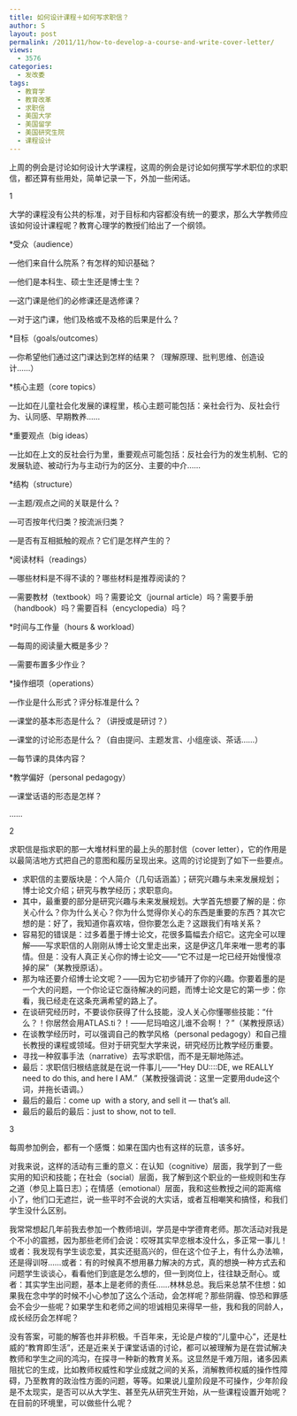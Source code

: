 ```yaml
---
title: 如何设计课程＋如何写求职信？
author: S
layout: post
permalink: /2011/11/how-to-develop-a-course-and-write-cover-letter/
views:
  - 3576
categories:
  - 发改委
tags:
  - 教育学
  - 教育改革
  - 求职信
  - 美国大学
  - 美国留学
  - 美国研究生院
  - 课程设计
---
```

上周的例会是讨论如何设计大学课程，这周的例会是讨论如何撰写学术职位的求职信，都还算有些用处，简单记录一下，外加一些闲话。

1

大学的课程没有公共的标准，对于目标和内容都没有统一的要求，那么大学教师应该如何设计课程呢？教育心理学的教授们给出了一个纲领。

*受众（audience）

—他们来自什么院系？有怎样的知识基础？

—他们是本科生、硕士生还是博士生？

—这门课是他们的必修课还是选修课？

—对于这门课，他们及格或不及格的后果是什么？

*目标（goals/outcomes）

—你希望他们通过这门课达到怎样的结果？（理解原理、批判思维、创造设计……）

*核心主题（core topics）

—比如在儿童社会化发展的课程里，核心主题可能包括：亲社会行为、反社会行为、认同感、早期教养……

*重要观点（big ideas）

—比如在上文的反社会行为里，重要观点可能包括：反社会行为的发生机制、它的发展轨迹、被动行为与主动行为的区分、主要的中介……

*结构（structure）

—主题/观点之间的关联是什么？

—可否按年代归类？按流派归类？

—是否有互相抵触的观点？它们是怎样产生的？

*阅读材料（readings）

—哪些材料是不得不读的？哪些材料是推荐阅读的？

—需要教材（textbook）吗？需要论文（journal article）吗？需要手册（handbook）吗？需要百科（encyclopedia）吗？

*时间与工作量（hours & workload）

—每周的阅读量大概是多少？

—需要布置多少作业？

*操作细项（operations）

—作业是什么形式？评分标准是什么？

—课堂的基本形态是什么？（讲授或是研讨？）

—课堂的讨论形态是什么？（自由提问、主题发言、小组座谈、茶话……）

—每节课的具体内容？

*教学偏好（personal pedagogy）

—课堂话语的形态是怎样？

……

2

求职信是指求职的那一大堆材料里的最上头的那封信（cover letter），它的作用是以最简洁地方式把自己的意图和履历呈现出来。这周的讨论提到了如下一些要点。

*   求职信的主要版块是：个人简介（几句话涵盖）；研究兴趣与未来发展规划；博士论文介绍；研究与教学经历；求职意向。
*   其中，最重要的部分是研究兴趣与未来发展规划。大学首先想要了解的是：你关心什么？你为什么关心？你为什么觉得你关心的东西是重要的东西？其次它想的是：好了，我知道你喜欢啥，但你要怎么走？这跟我们有啥关系？
*   容易犯的错误是：过多着墨于博士论文，花很多篇幅去介绍它。这完全可以理解——写求职信的人刚刚从博士论文里走出来，这是伊这几年来唯一思考的事情。但是：没有人真正关心你的博士论文——“它不过是一坨已经开始慢慢凉掉的屎”（某教授原话）。
*   那为啥还要介绍博士论文呢？——因为它初步铺开了你的兴趣。你要着墨的是一个大的问题，一个你论证它亟待解决的问题，而博士论文是它的第一步：你看，我已经走在这条充满希望的路上了。
*   在谈研究经历时，不要谈你获得了什么技能，没人关心你懂哪些技能：“什么？！你居然会用ATLAS.ti？！——尼玛咱这儿谁不会啊！？”（某教授原话）
*   在谈教学经历时，可以强调自己的教学风格（personal pedagogy）和自己擅长教授的课程或领域。但对于研究型大学来说，研究经历比教学经历重要。
*   寻找一种叙事手法（narrative）去写求职信，而不是无聊地陈述。
*   最后：求职信归根结底就是在说一件事儿——“Hey DU::::DE, we REALLY need to do this, and here I AM.”（某教授强调说：这里一定要用dude这个词，并拖长语调。）
*   最后的最后：come up  with a story, and sell it &#8212; that&#8217;s all.
*   最后的最后的最后：just to show, not to tell.

3

每周参加例会，都有一个感慨：如果在国内也有这样的玩意，该多好。

对我来说，这样的活动有三重的意义：在认知（cognitive）层面，我学到了一些实用的知识和技能；在社会（social）层面，我了解到这个职业的一些规则和生存之道（参见上篇日志）；在情感（emotional）层面，我和这些教授之间的距离缩小了，他们口无遮拦，说一些平时不会说的大实话，或者互相嘲笑和搞怪，和我们学生没什么区别。

我常常想起几年前我去参加一个教师培训，学员是中学德育老师。那次活动对我是个不小的震撼，因为那些老师们会说：哎呀其实早恋根本没什么，多正常一事儿！或者：我发现有学生谈恋爱，其实还挺高兴的，但在这个位子上，有什么办法嘛，还是得训呀……或者：有的时候真不想用暴力解决的方式，真的想换一种方式去和问题学生谈谈心，看看他们到底是怎么想的，但一到岗位上，往往缺乏耐心。或者：其实学生出问题，基本上是老师的责任……林林总总。我后来总禁不住想：如果我在念中学的时候不小心参加了这么个活动，会怎样呢？那些阴霾、惊恐和罪感会不会少一些呢？如果学生和老师之间的坦诚相见来得早一些，我和我的同龄人，成长经历会怎样呢？

没有答案，可能的解答也并非积极。千百年来，无论是卢梭的“儿童中心”，还是杜威的“教育即生活”，还是近来关于课堂话语的讨论，都可以被理解为是在尝试解决教师和学生之间的鸿沟，在探寻一种新的教育关系。这显然是千难万阻，诸多因素阻扰它的生成，比如教师权威性和学业成就之间的关系，消解教师权威的操作性障碍，乃至教育的政治性方面的问题，等等。如果说儿童阶段是不可操作，少年阶段是不太现实，是否可以从大学生、甚至先从研究生开始，从一些课程设置开始呢？在目前的环境里，可以做些什么呢？